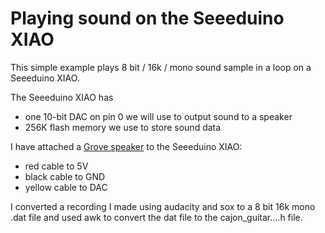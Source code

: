 # Playing sound on the Seeeduino XIAO

This simple example plays 8 bit / 16k / mono sound sample in a loop on a Seeeduino XIAO.

The Seeeduino XIAO has
- one 10-bit DAC on pin 0 we will use to output sound to a speaker
- 256K flash memory we use to store sound data

I have attached a [Grove speaker](https://wiki.seeedstudio.com/Grove-Speaker/) to the Seeeduino XIAO:
- red cable to 5V
- black cable to GND
- yellow cable to DAC

I converted a recording I made using audacity and sox to a 8 bit 16k mono .dat file and used awk to convert the dat file to the cajon_guitar....h file.
